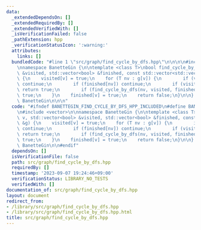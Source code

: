 ```yaml
---
data:
  _extendedDependsOn: []
  _extendedRequiredBy: []
  _extendedVerifiedWith: []
  _isVerificationFailed: false
  _pathExtension: hpp
  _verificationStatusIcon: ':warning:'
  attributes:
    links: []
  bundledCode: "#line 1 \"src/graph/find_cycle_by_dfs.hpp\"\n\n\n\n#include <vector>\n\
    \nnamespace BanetteGin {\n\ntemplate <class T>\nbool find_cycle_by_dfs(T v, std::vector<bool>\
    \ &visited, std::vector<bool> &finished, const std::vector<std::vector<T>> &g)\
    \ {\n    visited[v] = true;\n    for (T nv : g[v]) {\n        if (visited[nv])\
    \ continue;\n        if (finished[nv]) continue;\n        if (visited[nv] && !finished[nv])\
    \ return true;\n        if (find_cycle_by_dfs(nv, visited, finished, g)) return\
    \ true;\n    }\n    finished[v] = true;\n    return false;\n}\n\n}  // namespace\
    \ BanetteGin\n\n\n"
  code: "#ifndef BANETTEGIN_FIND_CYCLE_BY_DFS_HPP_INCLUDED\n#define BANETTEGIN_FIND_CYCLE_BY_DFS_HPP_INCLUDED\n\
    \n#include <vector>\n\nnamespace BanetteGin {\n\ntemplate <class T>\nbool find_cycle_by_dfs(T\
    \ v, std::vector<bool> &visited, std::vector<bool> &finished, const std::vector<std::vector<T>>\
    \ &g) {\n    visited[v] = true;\n    for (T nv : g[v]) {\n        if (visited[nv])\
    \ continue;\n        if (finished[nv]) continue;\n        if (visited[nv] && !finished[nv])\
    \ return true;\n        if (find_cycle_by_dfs(nv, visited, finished, g)) return\
    \ true;\n    }\n    finished[v] = true;\n    return false;\n}\n\n}  // namespace\
    \ BanetteGin\n\n#endif"
  dependsOn: []
  isVerificationFile: false
  path: src/graph/find_cycle_by_dfs.hpp
  requiredBy: []
  timestamp: '2023-09-07 19:24:46+09:00'
  verificationStatus: LIBRARY_NO_TESTS
  verifiedWith: []
documentation_of: src/graph/find_cycle_by_dfs.hpp
layout: document
redirect_from:
- /library/src/graph/find_cycle_by_dfs.hpp
- /library/src/graph/find_cycle_by_dfs.hpp.html
title: src/graph/find_cycle_by_dfs.hpp
---
```

